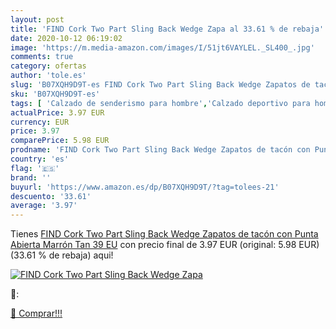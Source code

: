 ```yaml
---
layout: post
title: 'FIND Cork Two Part Sling Back Wedge Zapa al 33.61 % de rebaja'
date: 2020-10-12 06:19:02
image: 'https://m.media-amazon.com/images/I/51jt6VAYLEL._SL400_.jpg'
comments: true
category: ofertas
author: 'tole.es'
slug: 'B07XQH9D9T-es FIND Cork Two Part Sling Back Wedge Zapatos de tacón con...'
sku: 'B07XQH9D9T-es'
tags: [ 'Calzado de senderismo para hombre','Calzado deportivo para hombre','Chanclas y sandalias de piscina para hombre','Zapatillas de senderismo para hombre','Zapatillas y calzado deportivo para hombre','Zapatos','Zapatos para hombre','Zapatos y complementos','zapatos', ]
actualPrice: 3.97 EUR
currency: EUR
price: 3.97
comparePrice: 5.98 EUR
prodname: 'FIND Cork Two Part Sling Back Wedge Zapatos de tacón con Punta Abierta  Marrón  Tan   39 EU'
country: 'es'
flag: '🇪🇸'
brand: ''
buyurl: 'https://www.amazon.es/dp/B07XQH9D9T/?tag=tolees-21'
descuento: '33.61'
average: '3.97'
---
```


Tienes [FIND Cork Two Part Sling Back Wedge Zapatos de tacón con Punta Abierta  Marrón  Tan   39 EU](https://www.amazon.es/dp/B07XQH9D9T/?tag=tolees-21) con precio final de  3.97 EUR (original: 5.98 EUR) (33.61 %  de rebaja) aqui!

[![FIND Cork Two Part Sling Back Wedge Zapa](https://m.media-amazon.com/images/I/51jt6VAYLEL._SL400_.jpg)](https://www.amazon.es/dp/B07XQH9D9T/?tag=tolees-21)

🔎:


[🛒 Comprar!!!](https://www.amazon.es/dp/B07XQH9D9T/?tag=tolees-21)
